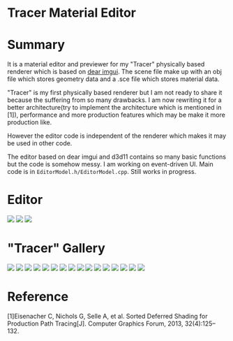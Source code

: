 Tracer Material Editor
======

# Summary

It is a material editor and previewer for my "Tracer" physically based renderer which is based on [dear imgui](https://github.com/ocornut/imgui).
The scene file make up with an obj file which stores geometry data and a .sce file which stores material data.

"Tracer" is my first physically based renderer but I am not ready to share it because the suffering from so many drawbacks. I am now rewriting it for a better architecture(try to implement the architecture which is mentioned in [1]), performance and more production features which may be make it more production like.

However the editor code is independent of the renderer which makes it may be used in other code.

The editor based on dear imgui and d3d11 contains so many basic functions but the code is somehow messy. I am working on event-driven UI. Main code is in `EditorModel.h/EditorModel.cpp`. Still works in progress.

# Editor 

![](https://github.com/wubugui/FXXKTracer/raw/master/pic/editor1.png)
![](https://github.com/wubugui/FXXKTracer/raw/master/pic/newpic/editor.png)
![](https://github.com/wubugui/FXXKTracer/raw/master/pic/newpic/meditor1.png)

# "Tracer" Gallery

![](https://github.com/wubugui/FXXKTracer/raw/master/pic/newpic/cup1.png)
![](https://github.com/wubugui/FXXKTracer/raw/master/pic/newpic/room1.png)
![](https://github.com/wubugui/FXXKTracer/raw/master/pic/newpic/cup2.png)
![](https://github.com/wubugui/FXXKTracer/raw/master/pic/newpic/111.png)
![](https://github.com/wubugui/FXXKTracer/raw/master/pic/shelf.png)
![](https://github.com/wubugui/FXXKTracer/raw/master/pic/newpic/12.png)
![](https://github.com/wubugui/FXXKTracer/raw/master/pic/newpic/sppm_3709.png)
![](https://github.com/wubugui/FXXKTracer/raw/master/pic/ocean_166666.png)
![](https://github.com/wubugui/FXXKTracer/raw/master/pic/newpic/_grass2.png)
![](https://github.com/wubugui/FXXKTracer/raw/master/pic/newpic/_nuonv.png)
![](https://github.com/wubugui/FXXKTracer/raw/master/pic/newpic/_shinei.png)
![](https://github.com/wubugui/FXXKTracer/raw/master/pic/newpic/girl111.png)
![](https://github.com/wubugui/FXXKTracer/raw/master/pic/newpic/silk.png)
![](https://github.com/wubugui/FXXKTracer/raw/master/pic/newpic/long2.png)
![](https://github.com/wubugui/FXXKTracer/raw/master/pic/newpic/disney.png)
![](https://github.com/wubugui/FXXKTracer/raw/master/pic/newpic/area.png)

# Reference

[1]Eisenacher C, Nichols G, Selle A, et al. Sorted Deferred Shading for Production Path Tracing[J]. Computer Graphics Forum, 2013, 32(4):125–132.